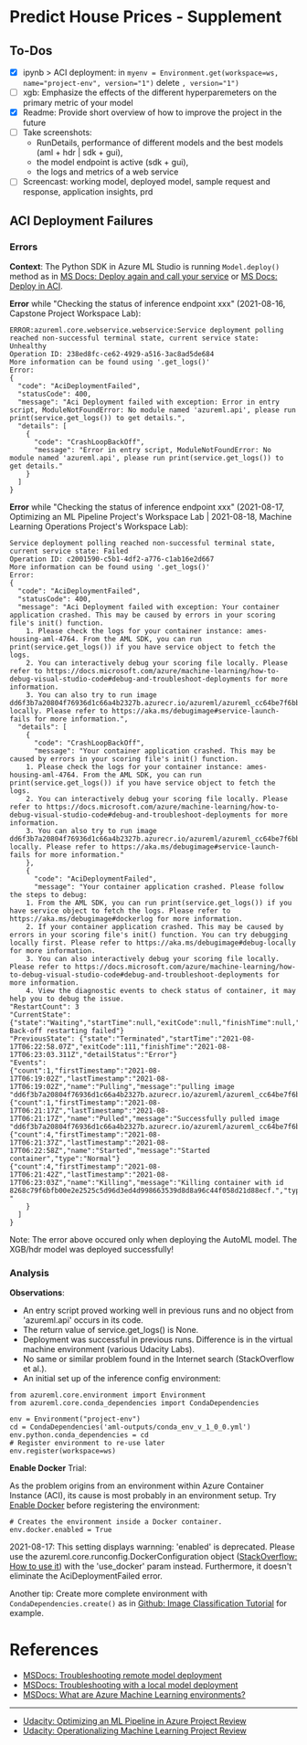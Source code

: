 # Predict House Prices - Supplement
## To-Dos
- [x] ipynb > ACI deployment: in `myenv = Environment.get(workspace=ws, name="project-env", version="1")` delete `, version="1")`
- [ ] xgb: Emphasize the effects of the different hyperparemeters on the primary metric of your model
- [x] Readme: Provide short overview of how to improve the project in the future
- [ ] Take screenshots: 
  - RunDetails, performance of different models and the best models (aml + hdr | sdk + gui), 
  - the model endpoint is active (sdk + gui), 
  - the logs and metrics of a web service
- [ ] Screencast: working model, deployed model, sample request and response, application insights, prd

## ACI Deployment Failures
### Errors
**Context**: The Python SDK in Azure ML Studio is running `Model.deploy()` method as in [MS Docs: Deploy again and call your service](https://docs.microsoft.com/en-us/azure/machine-learning/how-to-deploy-and-where?tabs=python#deploy-again-and-call-your-service) or [MS Docs: Deploy in ACI](https://docs.microsoft.com/en-us/azure/machine-learning/tutorial-deploy-models-with-aml#deploy-in-aci).

**Error** while "Checking the status of inference endpoint xxx" (2021-08-16, Capstone Project Workspace Lab):

```
ERROR:azureml.core.webservice.webservice:Service deployment polling reached non-successful terminal state, current service state: Unhealthy
Operation ID: 238ed8fc-ce62-4929-a516-3ac8ad5de684
More information can be found using '.get_logs()'
Error:
{
  "code": "AciDeploymentFailed",
  "statusCode": 400,
  "message": "Aci Deployment failed with exception: Error in entry script, ModuleNotFoundError: No module named 'azureml.api', please run print(service.get_logs()) to get details.",
  "details": [
    {
      "code": "CrashLoopBackOff",
      "message": "Error in entry script, ModuleNotFoundError: No module named 'azureml.api', please run print(service.get_logs()) to get details."
    }
  ]
}
```

**Error** while "Checking the status of inference endpoint xxx" (2021-08-17, Optimizing an ML Pipeline Project's Workspace Lab | 2021-08-18, Machine Learning Operations Project's Workspace Lab):

```
Service deployment polling reached non-successful terminal state, current service state: Failed
Operation ID: c2001590-c5b1-4df2-a776-c1ab16e2d667
More information can be found using '.get_logs()'
Error:
{
  "code": "AciDeploymentFailed",
  "statusCode": 400,
  "message": "Aci Deployment failed with exception: Your container application crashed. This may be caused by errors in your scoring file's init() function.
	1. Please check the logs for your container instance: ames-housing-aml-4764. From the AML SDK, you can run print(service.get_logs()) if you have service object to fetch the logs.
	2. You can interactively debug your scoring file locally. Please refer to https://docs.microsoft.com/azure/machine-learning/how-to-debug-visual-studio-code#debug-and-troubleshoot-deployments for more information.
	3. You can also try to run image dd6f3b7a20804f76936d1c66a4b2327b.azurecr.io/azureml/azureml_cc64be7f6bb8ba76d06a5c38b75b1a4c locally. Please refer to https://aka.ms/debugimage#service-launch-fails for more information.",
  "details": [
    {
      "code": "CrashLoopBackOff",
      "message": "Your container application crashed. This may be caused by errors in your scoring file's init() function.
	1. Please check the logs for your container instance: ames-housing-aml-4764. From the AML SDK, you can run print(service.get_logs()) if you have service object to fetch the logs.
	2. You can interactively debug your scoring file locally. Please refer to https://docs.microsoft.com/azure/machine-learning/how-to-debug-visual-studio-code#debug-and-troubleshoot-deployments for more information.
	3. You can also try to run image dd6f3b7a20804f76936d1c66a4b2327b.azurecr.io/azureml/azureml_cc64be7f6bb8ba76d06a5c38b75b1a4c locally. Please refer to https://aka.ms/debugimage#service-launch-fails for more information."
    },
    {
      "code": "AciDeploymentFailed",
      "message": "Your container application crashed. Please follow the steps to debug:
	1. From the AML SDK, you can run print(service.get_logs()) if you have service object to fetch the logs. Please refer to https://aka.ms/debugimage#dockerlog for more information.
	2. If your container application crashed. This may be caused by errors in your scoring file's init() function. You can try debugging locally first. Please refer to https://aka.ms/debugimage#debug-locally for more information.
	3. You can also interactively debug your scoring file locally. Please refer to https://docs.microsoft.com/azure/machine-learning/how-to-debug-visual-studio-code#debug-and-troubleshoot-deployments for more information.
	4. View the diagnostic events to check status of container, it may help you to debug the issue.
"RestartCount": 3
"CurrentState": {"state":"Waiting","startTime":null,"exitCode":null,"finishTime":null,"detailStatus":"CrashLoopBackOff: Back-off restarting failed"}
"PreviousState": {"state":"Terminated","startTime":"2021-08-17T06:22:58.07Z","exitCode":111,"finishTime":"2021-08-17T06:23:03.311Z","detailStatus":"Error"}
"Events":
{"count":1,"firstTimestamp":"2021-08-17T06:19:02Z","lastTimestamp":"2021-08-17T06:19:02Z","name":"Pulling","message":"pulling image "dd6f3b7a20804f76936d1c66a4b2327b.azurecr.io/azureml/azureml_cc64be7f6bb8ba76d06a5c38b75b1a4c@sha256:d56acb2ceca66853a16954e02fb629b7715da3e6c792ef4814d7816e486569a7"","type":"Normal"}
{"count":1,"firstTimestamp":"2021-08-17T06:21:17Z","lastTimestamp":"2021-08-17T06:21:17Z","name":"Pulled","message":"Successfully pulled image "dd6f3b7a20804f76936d1c66a4b2327b.azurecr.io/azureml/azureml_cc64be7f6bb8ba76d06a5c38b75b1a4c@sha256:d56acb2ceca66853a16954e02fb629b7715da3e6c792ef4814d7816e486569a7"","type":"Normal"}
{"count":4,"firstTimestamp":"2021-08-17T06:21:37Z","lastTimestamp":"2021-08-17T06:22:58Z","name":"Started","message":"Started container","type":"Normal"}
{"count":4,"firstTimestamp":"2021-08-17T06:21:42Z","lastTimestamp":"2021-08-17T06:23:03Z","name":"Killing","message":"Killing container with id 8268c79f6bfb00e2e2525c5d96d3ed4d998663539d8d8a96c44f058d21d88ecf.","type":"Normal"}
"
    }
  ]
}

```

Note: The error above occured only when deploying the AutoML model. The XGB/hdr model was deployed successfully!

### Analysis
**Observations**:
+ An entry script proved working well in previous runs and no object from 'azureml.api' occurs in its code.
+ The return value of service.get_logs() is None.
+ Deployment was successful in previous runs. Difference is in the virtual machine environment (various Udacity Labs).
+ No same or similar problem found in the Internet search (StackOverflow et al.).
+ An initial set up of the inference config environment:

```
from azureml.core.environment import Environment
from azureml.core.conda_dependencies import CondaDependencies

env = Environment("project-env")
cd = CondaDependencies('aml-outputs/conda_env_v_1_0_0.yml')
env.python.conda_dependencies = cd
# Register environment to re-use later
env.register(workspace=ws)
```

**Enable Docker** Trial: 

As the problem origins from an environment within Azure Container Instance (ACI), its cause is most probably in an environment setup. Try [Enable Docker](https://docs.microsoft.com/en-us/azure/machine-learning/how-to-use-environments#enable-docker) before registering the environment:

```
# Creates the environment inside a Docker container.
env.docker.enabled = True
```

2021-08-17: This setting displays warnning: 'enabled' is deprecated. Please use the azureml.core.runconfig.DockerConfiguration object ([StackOverflow: How to use it](https://stackoverflow.com/questions/67387249/how-to-use-azureml-core-runconfig-dockerconfiguration-class-in-azureml-core-envi)) with the 'use_docker' param instead. Furthermore, it doesn't eliminate the AciDeploymentFailed error.

Another tip: Create more complete environment with `CondaDependencies.create()` as in [Github: Image Classification Tutorial](https://github.com/Azure/MachineLearningNotebooks/tree/master/tutorials/image-classification-mnist-data) for example.


# References
+ [MSDocs: Troubleshooting remote model deployment](https://docs.microsoft.com/en-us/azure/machine-learning/how-to-troubleshoot-deployment?tabs=python)
+ [MSDocs: Troubleshooting with a local model deployment](https://docs.microsoft.com/en-us/azure/machine-learning/how-to-troubleshoot-deployment-local)
+ [MSDocs: What are Azure Machine Learning environments?](https://docs.microsoft.com/en-us/azure/machine-learning/concept-environments)
---
+ [Udacity: Optimizing an ML Pipeline in Azure Project Review](https://review.udacity.com/#!/reviews/3017477)
+ [Udacity: Operationalizing Machine Learning Project Review](https://review.udacity.com/#!/reviews/3053642)
